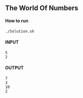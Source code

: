 ## The World Of Numbers

#### How to run
```
./Solution.sh
```

#### INPUT
```
5
2
```

#### OUTPUT
```
7
3
10
2
```